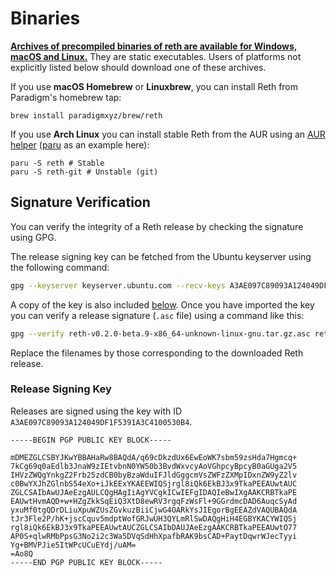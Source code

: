 # Binaries

[**Archives of precompiled binaries of reth are available for Windows, macOS and Linux.**](https://github.com/paradigmxyz/reth/releases) They are static executables. Users of platforms not explicitly listed below should download one of these archives.

If you use **macOS Homebrew** or **Linuxbrew**, you can install Reth from Paradigm's homebrew tap:

```text
brew install paradigmxyz/brew/reth
```

If you use **Arch Linux** you can install stable Reth from the AUR using an [AUR helper](https://wiki.archlinux.org/title/AUR_helpers) ([paru][paru] as an example here):

```text
paru -S reth # Stable
paru -S reth-git # Unstable (git)
```

[paru]: https://github.com/Morganamilo/paru

## Signature Verification

You can verify the integrity of a Reth release by checking the signature using GPG.

The release signing key can be fetched from the Ubuntu keyserver using the following command:

```bash
gpg --keyserver keyserver.ubuntu.com --recv-keys A3AE097C89093A124049DF1F5391A3C4100530B4
```

A copy of the key is also included [below](#release-signing-key). Once you have
imported the key you can verify a release signature (`.asc` file) using a
command like this:

```bash
gpg --verify reth-v0.2.0-beta.9-x86_64-unknown-linux-gnu.tar.gz.asc reth-v0.1.0-beta.9-x86_64-unknown-linux-gnu.tar.gz
```

Replace the filenames by those corresponding to the downloaded Reth release.

### Release Signing Key

Releases are signed using the key with ID `A3AE097C89093A124049DF1F5391A3C4100530B4`.

```none
-----BEGIN PGP PUBLIC KEY BLOCK-----

mDMEZGLCSBYJKwYBBAHaRw8BAQdA/q69cDkzdUx6EwEoWK7sbm59zsHda7Hgmcq+
7kCg69q0aEdlb3JnaW9zIEtvbnN0YW50b3BvdWxvcyAoVGhpcyBpcyB0aGUga2V5
IHVzZWQgYnkgZ2Frb25zdCB0byBzaWduIFJldGggcmVsZWFzZXMpIDxnZW9yZ2lv
c0BwYXJhZGlnbS54eXo+iJkEExYKAEEWIQSjrgl8iQk6EkBJ3x9TkaPEEAUwtAUC
ZGLCSAIbAwUJAeEzgAULCQgHAgIiAgYVCgkICwIEFgIDAQIeBwIXgAAKCRBTkaPE
EAUwtHvmAQD+w+HZgZkkSqEiQ3XtD8ewRV3rgqFzWsFl+9GGrdmcDAD6AuqcSyAd
yxuMf0tgQDrDLiuXpuWZUsZGvkuzBiiCjwG4OARkYsJIEgorBgEEAZdVAQUBAQdA
tJr3Fle2P/hK+jscCquv5mdptWofGRJwUH3QYLmRlSwDAQgHiH4EGBYKACYWIQSj
rgl8iQk6EkBJ3x9TkaPEEAUwtAUCZGLCSAIbDAUJAeEzgAAKCRBTkaPEEAUwtO77
AP0S+qlwRMbPpsG3No2i2c3Wa5DVqSdHhXpafbRAK9bsCAD+PaytDqwrWJecTyyi
Yg+BMVPJie5ItWPcUCuEYdj/uAM=
=Ao8Q
-----END PGP PUBLIC KEY BLOCK-----
```
